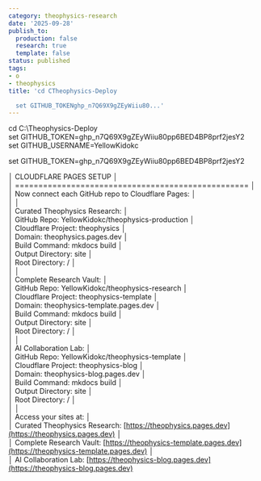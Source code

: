 ```yaml
---
category: theophysics-research
date: '2025-09-28'
publish_to:
  production: false
  research: true
  template: false
status: published
tags:
- o
- theophysics
title: 'cd CTheophysics-Deploy

  set GITHUB_TOKENghp_n7Q69X9gZEyWiiu80...'
---
```

   
cd C:\Theophysics-Deploy   
set GITHUB_TOKEN=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   
set GITHUB_USERNAME=YellowKidokc   
   
set GITHUB_TOKEN=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   
   
│    CLOUDFLARE PAGES SETUP                                                                                  │   
│    ==================================================                                                      │   
│    Now connect each GitHub repo to Cloudflare Pages:                                                       │   
│                                                                                                            │   
│    Curated Theophysics Research:                                                                           │   
│       GitHub Repo: YellowKidokc/theophysics-production                                                     │   
│       Cloudflare Project: theophysics                                                                      │   
│       Domain: theophysics.pages.dev                                                                        │   
│       Build Command: mkdocs build                                                                          │   
│       Output Directory: site                                                                               │   
│       Root Directory: /                                                                                    │   
│                                                                                                            │   
│    Complete Research Vault:                                                                                │   
│       GitHub Repo: YellowKidokc/theophysics-research                                                       │   
│       Cloudflare Project: theophysics-template                                                             │   
│       Domain: theophysics-template.pages.dev                                                               │   
│       Build Command: mkdocs build                                                                          │   
│       Output Directory: site                                                                               │   
│       Root Directory: /                                                                                    │   
│                                                                                                            │   
│    AI Collaboration Lab:                                                                                   │   
│       GitHub Repo: YellowKidokc/theophysics-template                                                       │   
│       Cloudflare Project: theophysics-blog                                                                 │   
│       Domain: theophysics-blog.pages.dev                                                                   │   
│       Build Command: mkdocs build                                                                          │   
│       Output Directory: site                                                                               │   
│       Root Directory: /                                                                                    │   
│                                                                                                            │   
│    Access your sites at:                                                                                   │   
│       Curated Theophysics Research: [https://theophysics.pages.dev](https://theophysics.pages.dev)                                          │   
│       Complete Research Vault: [https://theophysics-template.pages.dev](https://theophysics-template.pages.dev)                                      │   
│       AI Collaboration Lab: [https://theophysics-blog.pages.dev](https://theophysics-blog.pages.dev)